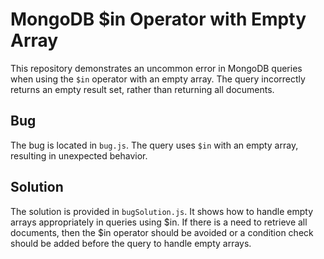 # MongoDB $in Operator with Empty Array

This repository demonstrates an uncommon error in MongoDB queries when using the `$in` operator with an empty array.  The query incorrectly returns an empty result set, rather than returning all documents.

## Bug
The bug is located in `bug.js`.  The query uses `$in` with an empty array, resulting in unexpected behavior.

## Solution
The solution is provided in `bugSolution.js`. It shows how to handle empty arrays appropriately in queries using $in. If there is a need to retrieve all documents, then the $in operator should be avoided or a condition check should be added before the query to handle empty arrays.